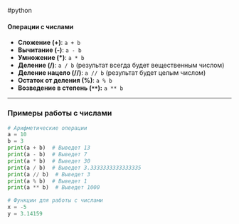 #python 
#### Операции с числами
- **Сложение (+)**: `a + b`
- **Вычитание (-)**: `a - b`
- **Умножение (*)**: `a * b`
- **Деление (/)**: `a / b` (результат всегда будет вещественным числом)
- **Деление нацело (//)**: `a // b` (результат будет целым числом)
- **Остаток от деления (%)**: `a % b`
- **Возведение в степень (`**`):** `a ** b`
--- 
### Примеры работы с числами
```python
# Арифметические операции
a = 10
b = 3
print(a + b)  # Выведет 13
print(a - b)  # Выведет 7
print(a * b)  # Выведет 30
print(a / b)  # Выведет 3.3333333333333335
print(a // b)  # Выведет 3
print(a % b)  # Выведет 1
print(a ** b)  # Выведет 1000

# Функции для работы с числами
x = -5
y = 3.14159

```
